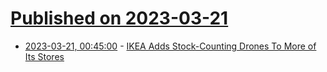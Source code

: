 # [Published on 2023-03-21](index.md)

* [2023-03-21, 00:45:00](https://hardware.slashdot.org/story/23/03/20/2057222/ikea-adds-stock-counting-drones-to-more-of-its-stores?utm_source=rss1.0mainlinkanon&utm_medium=feed) - [IKEA Adds Stock-Counting Drones To More of Its Stores](https://hardware.slashdot.org/story/23/03/20/2057222/ikea-adds-stock-counting-drones-to-more-of-its-stores?utm_source=rss1.0mainlinkanon&utm_medium=feed)
